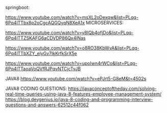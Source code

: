 springboot:

https://www.youtube.com/watch?v=msXL2oDexqw&list=PLqq-6Pq4lTTbx8p2oCgcAQGQyqN8XeA1x
MICROSERVICES:

https://www.youtube.com/watch?v=y8IQb4ofjDo&list=PLqq-6Pq4lTTZSKAFG6aCDVDP86Qx4lNas

https://www.youtube.com/watch?v=o8RO38KbWvA&list=PLqq-6Pq4lTTbXZY_elyGv7IkKrfkSrX5e

https://www.youtube.com/watch?v=upoIwn4rWCo&list=PLqq-6Pq4lTTaoaVoQVfRJPqvNTCjcTvJB

JAVA8
https://www.youtube.com/watch?v=ePJrt5-G8eM&t=4502s

JAVA8 CODING QUESTIONS:
https://javaconceptoftheday.com/solving-real-time-queries-using-java-8-features-employee-management-system/
https://blog.devgenius.io/java-8-coding-and-programming-interview-questions-and-answers-62512c44f062
